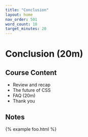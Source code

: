 ```yaml
---
title: "Conclusion"
layout: home
nav_order: 501
word_count: 18
target_minutes: 20
---
```

# Conclusion (20m)

## Course Content

- Review and recap
- The future of CSS
- FAQ (20m)
- Thank you

## Notes



{% example foo.html %}









